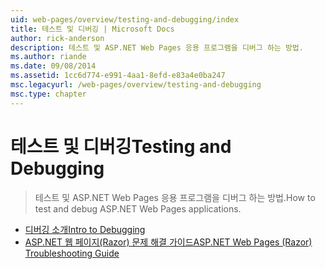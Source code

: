 ```yaml
---
uid: web-pages/overview/testing-and-debugging/index
title: 테스트 및 디버깅 | Microsoft Docs
author: rick-anderson
description: 테스트 및 ASP.NET Web Pages 응용 프로그램을 디버그 하는 방법.
ms.author: riande
ms.date: 09/08/2014
ms.assetid: 1cc6d774-e991-4aa1-8efd-e83a4e0ba247
msc.legacyurl: /web-pages/overview/testing-and-debugging
msc.type: chapter
---
```

<a name="testing-and-debugging"></a><span data-ttu-id="930b5-103">테스트 및 디버깅</span><span class="sxs-lookup"><span data-stu-id="930b5-103">Testing and Debugging</span></span>
====================
> <span data-ttu-id="930b5-104">테스트 및 ASP.NET Web Pages 응용 프로그램을 디버그 하는 방법.</span><span class="sxs-lookup"><span data-stu-id="930b5-104">How to test and debug ASP.NET Web Pages applications.</span></span>


- [<span data-ttu-id="930b5-105">디버깅 소개</span><span class="sxs-lookup"><span data-stu-id="930b5-105">Intro to Debugging</span></span>](introduction-to-debugging.md)
- [<span data-ttu-id="930b5-106">ASP.NET 웹 페이지(Razor) 문제 해결 가이드</span><span class="sxs-lookup"><span data-stu-id="930b5-106">ASP.NET Web Pages (Razor) Troubleshooting Guide</span></span>](aspnet-web-pages-razor-troubleshooting-guide.md)
